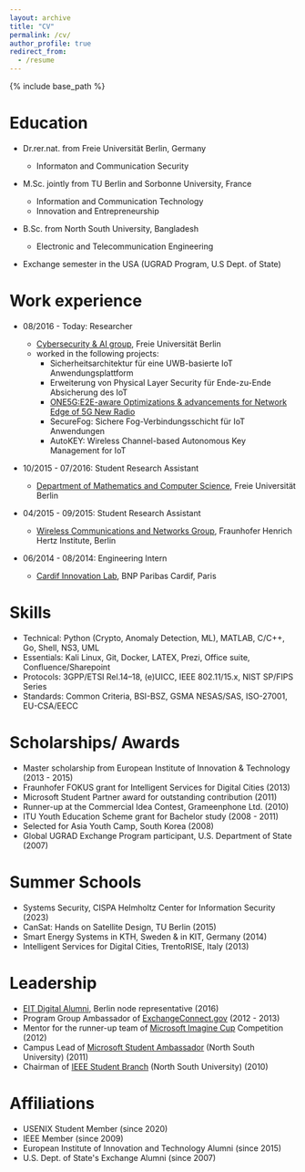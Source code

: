 ```yaml
---
layout: archive
title: "CV"
permalink: /cv/
author_profile: true
redirect_from:
  - /resume
---
```


{% include base_path %}

Education
======
* Dr.rer.nat.  from Freie Universität Berlin, Germany
  * Informaton and Communication Security 

* M.Sc. jointly from TU Berlin and Sorbonne University, France 
  * Information and Communication Technology 
  * Innovation and Entrepreneurship
  
  
* B.Sc. from North South University, Bangladesh 
  * Electronic and Telecommunication Engineering
* Exchange semester in the USA (UGRAD Program, U.S Dept. of State) 

Work experience
======
* 08/2016 - Today: Researcher
  * [Cybersecurity & AI group](https://www.mi.fu-berlin.de/en/inf/groups/ag-comm/index.html), Freie Universität Berlin
  * worked in the following projects:
    * Sicherheitsarchitektur für eine UWB-basierte IoT Anwendungsplattform  
    * Erweiterung von Physical Layer Security für Ende-zu-Ende Absicherung des IoT
    * [ONE5G:E2E-aware Optimizations & advancements for Network Edge of 5G New Radio](https://one5g.eu/)
    * SecureFog: Sichere Fog-Verbindungsschicht für IoT Anwendungen  
    * AutoKEY: Wireless Channel-based Autonomous Key Management for IoT

* 10/2015 - 07/2016: Student Research Assistant
  * [Department of Mathematics and Computer Science](https://www.mi.fu-berlin.de/en/inf/index.html), Freie Universität Berlin 
* 04/2015 - 09/2015: Student Research Assistant 
  * [Wireless Communications and Networks Group](https://www.hhi.fraunhofer.de/en/departments/wn.html), Fraunhofer Henrich Hertz Institute, Berlin
* 06/2014 - 08/2014: Engineering Intern
  * [Cardif Innovation Lab](https://www.bnpparibascardif.com/en/cardiflab), BNP Paribas Cardif, Paris  

  
Skills
======
* Technical: Python (Crypto, Anomaly Detection, ML), MATLAB, C/C++, Go, Shell, NS3, UML
* Essentials: Kali Linux, Git, Docker, LATEX, Prezi, Office suite, Confluence/Sharepoint
* Protocols: 3GPP/ETSI Rel.14–18, (e)UICC, IEEE 802.11/15.x, NIST SP/FIPS Series
* Standards: Common Criteria, BSI-BSZ, GSMA NESAS/SAS, ISO-27001, EU-CSA/EECC

<!-- Publications
======
  <ul>{% for post in site.publications %}
    {% include archive-single-cv.html %}
  {% endfor %}</ul> -->
  
<!-- Talks
======
  <ul>{% for post in site.talks %}
    {% include archive-single-talk-cv.html %}
  {% endfor %}</ul>
  
Teaching
======
  <ul>{% for post in site.teaching %}
    {% include archive-single-cv.html %}
  {% endfor %}</ul> -->

Scholarships/ Awards
======
* Master scholarship from European Institute of Innovation & Technology (2013 - 2015)
* Fraunhofer FOKUS grant for Intelligent Services for Digital Cities (2013)
* Microsoft Student Partner award for outstanding contribution (2011)
* Runner-up at the Commercial Idea Contest, Grameenphone Ltd. (2010)
* ITU Youth Education Scheme grant for Bachelor study (2008 - 2011)
* Selected for Asia Youth Camp, South Korea (2008)
* Global UGRAD Exchange Program participant, U.S. Department of State (2007)  

Summer Schools
======
* Systems Security, CISPA Helmholtz Center for Information Security (2023)
* CanSat: Hands on Satellite Design, TU Berlin (2015)
* Smart Energy Systems in KTH, Sweden & in KIT, Germany (2014)
* Intelligent Services for Digital Cities, TrentoRISE, Italy (2013)

Leadership
======
* [EIT Digital Alumni](https://alumni.eitdigital.eu/), Berlin node representative (2016)
* Program Group Ambassador of [ExchangeConnect.gov](https://exchanges.state.gov/) (2012 - 2013)
* Mentor for the runner-up team of [Microsoft Imagine Cup](https://imaginecup.microsoft.com/en-us/Events) Competition (2012)
* Campus Lead of [Microsoft Student Ambassador](https://studentambassadors.microsoft.com/) (North South University) (2011)
* Chairman of [IEEE Student Branch](https://ieeensusb.org/) (North South University) (2010)

Affiliations
======
 * USENIX Student Member (since 2020)
 * IEEE Member (since 2009)
 * European Institute of Innovation and Technology Alumni (since 2015)
 * U.S. Dept. of State's Exchange Alumni (since 2007)
